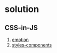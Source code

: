 # solution
## CSS-in-JS
1. [emotion](https://emotion.sh/docs/introduction)
2. [styles-components](https://styled-components.com/)